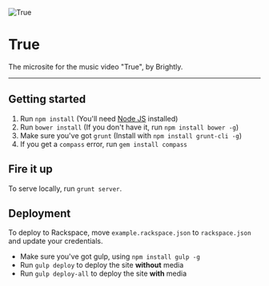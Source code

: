 ![True](https://user-images.githubusercontent.com/449385/218269421-fe1d6c7b-128c-410a-9307-6cf50bfdf7cc.svg)

# True

The microsite for the music video "True", by Brightly.

---

## Getting started

1. Run `npm install` (You'll need [Node JS](http://nodejs.org) installed)
2. Run `bower install` (If you don't have it, run `npm install bower -g`)
3. Make sure you've got `grunt` (Install with `npm install grunt-cli -g`)
4. If you get a `compass` error, run `gem install compass`

## Fire it up

To serve locally, run `grunt server`.

## Deployment

To deploy to Rackspace, move `example.rackspace.json` to `rackspace.json` and update your credentials.
- Make sure you've got gulp, using `npm install gulp -g`
- Run `gulp deploy` to deploy the site **without** media
- Run `gulp deploy-all` to deploy the site **with** media
